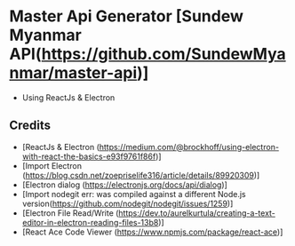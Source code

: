 
# Master Api Generator [Sundew Myanmar API(https://github.com/SundewMyanmar/master-api)]
- Using ReactJs & Electron

## Credits
* [ReactJs & Electron (https://medium.com/@brockhoff/using-electron-with-react-the-basics-e93f9761f86f)]
* [Import Electron (https://blog.csdn.net/zoepriselife316/article/details/89920309)]
* [Electron dialog (https://electronjs.org/docs/api/dialog)]
* [Import nodegit err: was compiled against a different Node.js version(https://github.com/nodegit/nodegit/issues/1259)]
* [Electron File Read/Write (https://dev.to/aurelkurtula/creating-a-text-editor-in-electron-reading-files-13b8)]
* [React Ace Code Viewer (https://www.npmjs.com/package/react-ace)]
